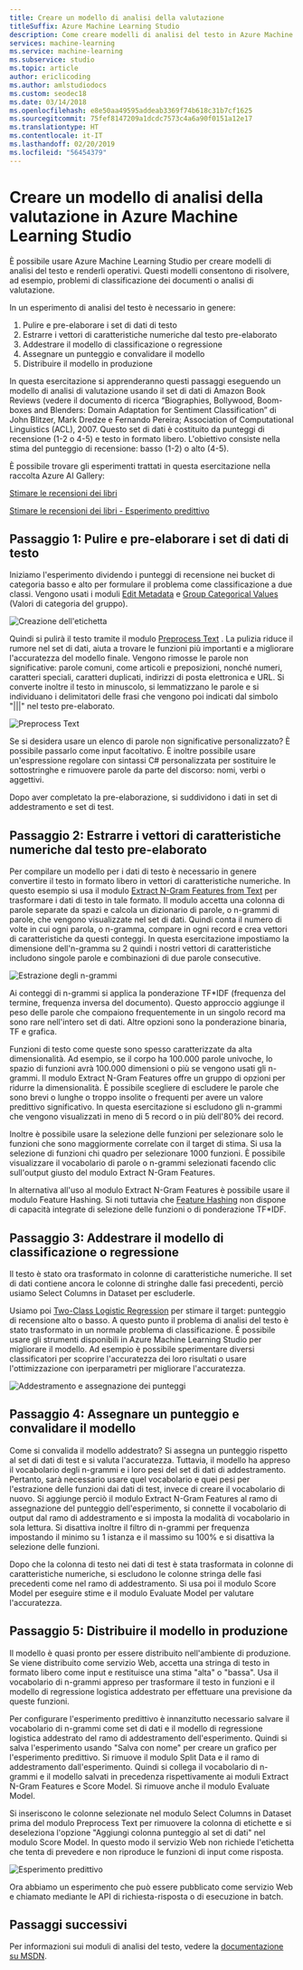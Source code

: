 ```yaml
---
title: Creare un modello di analisi della valutazione
titleSuffix: Azure Machine Learning Studio
description: Come creare modelli di analisi del testo in Azure Machine Learning Studio usando moduli di pre-elaborazione del testo, estrazione degli n-grammi o hashing delle caratteristiche
services: machine-learning
ms.service: machine-learning
ms.subservice: studio
ms.topic: article
author: ericlicoding
ms.author: amlstudiodocs
ms.custom: seodec18
ms.date: 03/14/2018
ms.openlocfilehash: e8e50aa49595addeab3369f74b618c31b7cf1625
ms.sourcegitcommit: 75fef8147209a1dcdc7573c4a6a90f0151a12e17
ms.translationtype: HT
ms.contentlocale: it-IT
ms.lasthandoff: 02/20/2019
ms.locfileid: "56454379"
---
```

# <a name="create-a-sentiment-analysis-model-in-azure-machine-learning-studio"></a>Creare un modello di analisi della valutazione in Azure Machine Learning Studio

È possibile usare Azure Machine Learning Studio per creare modelli di analisi del testo e renderli operativi. Questi modelli consentono di risolvere, ad esempio, problemi di classificazione dei documenti o analisi di valutazione.

In un esperimento di analisi del testo è necessario in genere:

1. Pulire e pre-elaborare i set di dati di testo
2. Estrarre i vettori di caratteristiche numeriche dal testo pre-elaborato
3. Addestrare il modello di classificazione o regressione
4. Assegnare un punteggio e convalidare il modello
5. Distribuire il modello in produzione

In questa esercitazione si apprenderanno questi passaggi eseguendo un modello di analisi di valutazione usando il set di dati di Amazon Book Reviews (vedere il documento di ricerca “Biographies, Bollywood, Boom-boxes and Blenders: Domain Adaptation for Sentiment Classification” di John Blitzer, Mark Dredze e Fernando Pereira; Association of Computational Linguistics (ACL), 2007. Questo set di dati è costituito da punteggi di recensione (1-2 o 4-5) e testo in formato libero. L'obiettivo consiste nella stima del punteggio di recensione: basso (1-2) o alto (4-5).

È possibile trovare gli esperimenti trattati in questa esercitazione nella raccolta Azure AI Gallery:

[Stimare le recensioni dei libri](https://gallery.azure.ai/Experiment/Predict-Book-Reviews-1)

[Stimare le recensioni dei libri - Esperimento predittivo](https://gallery.azure.ai/Experiment/Predict-Book-Reviews-Predictive-Experiment-1)

## <a name="step-1-clean-and-preprocess-text-dataset"></a>Passaggio 1: Pulire e pre-elaborare i set di dati di testo
Iniziamo l'esperimento dividendo i punteggi di recensione nei bucket di categoria basso e alto per formulare il problema come classificazione a due classi. Vengono usati i moduli [Edit Metadata](https://msdn.microsoft.com/library/azure/dn905986.aspx) e [Group Categorical Values](https://msdn.microsoft.com/library/azure/dn906014.aspx) (Valori di categoria del gruppo).

![Creazione dell'etichetta](./media/text-analytics-module-tutorial/create-label.png)

Quindi si pulirà il testo tramite il modulo [Preprocess Text](https://msdn.microsoft.com/library/azure/mt762915.aspx) . La pulizia riduce il rumore nel set di dati, aiuta a trovare le funzioni più importanti e a migliorare l'accuratezza del modello finale. Vengono rimosse le parole non significative: parole comuni, come articoli e preposizioni, nonché numeri, caratteri speciali, caratteri duplicati, indirizzi di posta elettronica e URL. Si converte inoltre il testo in minuscolo, si lemmatizzano le parole e si individuano i delimitatori delle frasi che vengono poi indicati dal simbolo "|||" nel testo pre-elaborato.

![Preprocess Text](./media/text-analytics-module-tutorial/preprocess-text.png)

Se si desidera usare un elenco di parole non significative personalizzato? È possibile passarlo come input facoltativo. È inoltre possibile usare un'espressione regolare con sintassi C# personalizzata per sostituire le sottostringhe e rimuovere parole da parte del discorso: nomi, verbi o aggettivi.

Dopo aver completato la pre-elaborazione, si suddividono i dati in set di addestramento e set di test.

## <a name="step-2-extract-numeric-feature-vectors-from-pre-processed-text"></a>Passaggio 2: Estrarre i vettori di caratteristiche numeriche dal testo pre-elaborato
Per compilare un modello per i dati di testo è necessario in genere convertire il testo in formato libero in vettori di caratteristiche numeriche. In questo esempio si usa il modulo [Extract N-Gram Features from Text](https://msdn.microsoft.com/library/azure/mt762916.aspx) per trasformare i dati di testo in tale formato. Il modulo accetta una colonna di parole separate da spazi e calcola un dizionario di parole, o n-grammi di parole, che vengono visualizzate nel set di dati. Quindi conta il numero di volte in cui ogni parola, o n-gramma, compare in ogni record e crea vettori di caratteristiche da questi conteggi. In questa esercitazione impostiamo la dimensione dell'n-gramma su 2 quindi i nostri vettori di caratteristiche includono singole parole e combinazioni di due parole consecutive.

![Estrazione degli n-grammi](./media/text-analytics-module-tutorial/extract-ngrams.png)

Ai conteggi di n-grammi si applica la ponderazione TF*IDF (frequenza del termine, frequenza inversa del documento). Questo approccio aggiunge il peso delle parole che compaiono frequentemente in un singolo record ma sono rare nell'intero set di dati. Altre opzioni sono la ponderazione binaria, TF e grafica.

Funzioni di testo come queste sono spesso caratterizzate da alta dimensionalità. Ad esempio, se il corpo ha 100.000 parole univoche, lo spazio di funzioni avrà 100.000 dimensioni o più se vengono usati gli n-grammi. Il modulo Extract N-Gram Features offre un gruppo di opzioni per ridurre la dimensionalità. È possibile scegliere di escludere le parole che sono brevi o lunghe o troppo insolite o frequenti per avere un valore predittivo significativo. In questa esercitazione si escludono gli n-grammi che vengono visualizzati in meno di 5 record o in più dell'80% dei record.

Inoltre è possibile usare la selezione delle funzioni per selezionare solo le funzioni che sono maggiormente correlate con il target di stima. Si usa la selezione di funzioni chi quadro per selezionare 1000 funzioni. È possibile visualizzare il vocabolario di parole o n-grammi selezionati facendo clic sull'output giusto del modulo Extract N-Gram Features.

In alternativa all'uso al modulo Extract N-Gram Features è possibile usare il modulo Feature Hashing. Si noti tuttavia che [Feature Hashing](https://msdn.microsoft.com/library/azure/dn906018.aspx) non dispone di capacità integrate di selezione delle funzioni o di ponderazione TF*IDF.

## <a name="step-3-train-classification-or-regression-model"></a>Passaggio 3: Addestrare il modello di classificazione o regressione
Il testo è stato ora trasformato in colonne di caratteristiche numeriche. Il set di dati contiene ancora le colonne di stringhe dalle fasi precedenti, perciò usiamo Select Columns in Dataset per escluderle.

Usiamo poi [Two-Class Logistic Regression](https://msdn.microsoft.com/library/azure/dn905994.aspx) per stimare il target: punteggio di recensione alto o basso. A questo punto il problema di analisi del testo è stato trasformato in un normale problema di classificazione. È possibile usare gli strumenti disponibili in Azure Machine Learning Studio per migliorare il modello. Ad esempio è possibile sperimentare diversi classificatori per scoprire l'accuratezza dei loro risultati o usare l'ottimizzazione con iperparametri per migliorare l'accuratezza.

![Addestramento e assegnazione dei punteggi](./media/text-analytics-module-tutorial/scoring-text.png)

## <a name="step-4-score-and-validate-the-model"></a>Passaggio 4: Assegnare un punteggio e convalidare il modello
Come si convalida il modello addestrato? Si assegna un punteggio rispetto al set di dati di test e si valuta l'accuratezza. Tuttavia, il modello ha appreso il vocabolario degli n-grammi e i loro pesi del set di dati di addestramento. Pertanto, sarà necessario usare quel vocabolario e quei pesi per l'estrazione delle funzioni dai dati di test, invece di creare il vocabolario di nuovo. Si aggiunge perciò il modulo Extract N-Gram Features al ramo di assegnazione del punteggio dell'esperimento, si connette il vocabolario di output dal ramo di addestramento e si imposta la modalità di vocabolario in sola lettura. Si disattiva inoltre il filtro di n-grammi per frequenza impostando il minimo su 1 istanza e il massimo su 100% e si disattiva la selezione delle funzioni.

Dopo che la colonna di testo nei dati di test è stata trasformata in colonne di caratteristiche numeriche, si escludono le colonne stringa delle fasi precedenti come nel ramo di addestramento. Si usa poi il modulo Score Model per eseguire stime e il modulo Evaluate Model per valutare l'accuratezza.

## <a name="step-5-deploy-the-model-to-production"></a>Passaggio 5: Distribuire il modello in produzione
Il modello è quasi pronto per essere distribuito nell'ambiente di produzione. Se viene distribuito come servizio Web, accetta una stringa di testo in formato libero come input e restituisce una stima "alta" o "bassa". Usa il vocabolario di n-grammi appreso per trasformare il testo in funzioni e il modello di regressione logistica addestrato per effettuare una previsione da queste funzioni. 

Per configurare l'esperimento predittivo è innanzitutto necessario salvare il vocabolario di n-grammi come set di dati e il modello di regressione logistica addestrato del ramo di addestramento dell'esperimento. Quindi si salva l'esperimento usando "Salva con nome" per creare un grafico per l'esperimento predittivo. Si rimuove il modulo Split Data e il ramo di addestramento dall'esperimento. Quindi si collega il vocabolario di n-grammi e il modello salvati in precedenza rispettivamente ai moduli Extract N-Gram Features e Score Model. Si rimuove anche il modulo Evaluate Model.

Si inseriscono le colonne selezionate nel modulo Select Columns in Dataset prima del modulo Preprocess Text per rimuovere la colonna di etichette e si deseleziona l'opzione "Aggiungi colonna punteggio al set di dati" nel modulo Score Model. In questo modo il servizio Web non richiede l'etichetta che tenta di prevedere e non riproduce le funzioni di input come risposta.

![Esperimento predittivo](./media/text-analytics-module-tutorial/predictive-text.png)

Ora abbiamo un esperimento che può essere pubblicato come servizio Web e chiamato mediante le API di richiesta-risposta o di esecuzione in batch.

## <a name="next-steps"></a>Passaggi successivi
Per informazioni sui moduli di analisi del testo, vedere la [documentazione su MSDN](https://msdn.microsoft.com/library/azure/dn905886.aspx).

